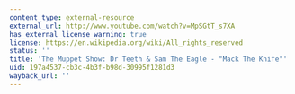 ```yaml
---
content_type: external-resource
external_url: http://www.youtube.com/watch?v=MpSGtT_s7XA
has_external_license_warning: true
license: https://en.wikipedia.org/wiki/All_rights_reserved
status: ''
title: 'The Muppet Show: Dr Teeth & Sam The Eagle - "Mack The Knife"'
uid: 197a4537-cb3c-4b3f-b98d-30995f1281d3
wayback_url: ''
---
```

